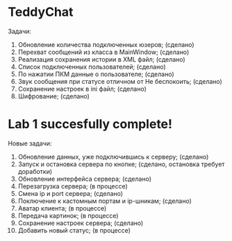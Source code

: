 # TeddyChat
Задачи:
1) Обновление количества подключенных юзеров; (сделано)
2) Перехват сообщений из класса в MainWindow; (сделано)
3) Реализация сохранения истории в XML файл; (сделано)
4) Список подключенных пользователей; (сделано)
5) По нажатии ПКМ данные о пользователе; (сделано)
6) Звук сообщения при статусе отличном от Не беспокоить; (сделано)
7) Сохранение настроек в ini файл; (сделано)
8) Шифрование; (сделано)
# Lab 1 succesfully complete!
Новые задачи:
1) Обновление данных, уже подключившись к серверу; (сделано)
2) Запуск и остановка сервера по кнопке; (сделано, остановка требует доработки)
3) Обновление интерфейса сервера; (сделано)
4) Перезагрузка сервера; (в процессе)
5) Смена ip и port сервера; (сделано)
6) Поключение к кастомным портам и ip-шникам; (сделано)
7) Аватар клиента; (в процессе)
8) Передача картинок; (в процессе)
9) Сохранение настроек сервера; (сделано)
10) Добавить новый статус; (в процессе)
